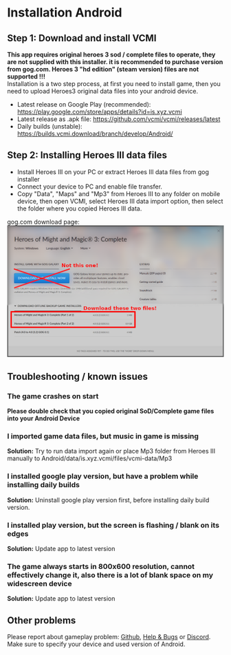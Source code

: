 # Installation Android

## Step 1: Download and install VCMI

**This app requires original heroes 3 sod / complete files to operate, they are not supplied with this installer. it is recommended to purchase version from gog.com. Heroes 3 "hd edition" (steam version) files are not supported !!!**  
Installation is a two step process, at first you need to install game, then you need to upload Heroes3 original data files into your android device.

- Latest release on Google Play (recommended): <https://play.google.com/store/apps/details?id=is.xyz.vcmi>
- Latest release as .apk file: <https://github.com/vcmi/vcmi/releases/latest>
- Daily builds (unstable): <https://builds.vcmi.download/branch/develop/Android/>

## Step 2: Installing Heroes III data files

- Install Heroes III on your PC or extract Heroes III data files from gog installer
- Connect your device to PC and enable file transfer.
- Copy "Data", "Maps" and "Mp3" from Heroes III to any folder on  mobile device, then open VCMI, select Heroes III data import option, then select the folder where you copied Heroes III data.

gog.com download page:
![GoG-Installer](images/gog_offline_installer.png)

## Troubleshooting / known issues

### The game crashes on start

**Please double check that you copied original SoD/Complete game files into your Android Device**  

### I imported game data files, but music in game is missing

**Solution:** Try to run data import again or place Mp3 folder from Heroes III manually to Android/data/is.xyz.vcmi/files/vcmi-data/Mp3

### I installed google play version, but have a problem while installing daily builds

**Solution:** Uninstall google play version first, before installing daily build version.

### I installed play version, but the screen is flashing / blank on its edges

**Solution:** Update app to latest version

### The game always starts in 800x600 resolution, cannot effectively change it, also there is a lot of blank space on my widescreen device

**Solution:** Update app to latest version

## Other problems

Please report about gameplay problem: [Github](https://github.com/vcmi/vcmi/issues), [Help & Bugs](https://forum.vcmi.eu/c/international-board/help-bugs) or [Discord](https://discord.gg/chBT42V). Make sure to specify your device and used version of Android.
